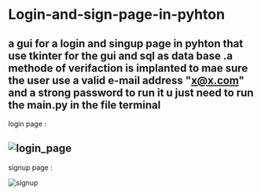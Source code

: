 # Login-and-sign-page-in-pyhton
 a gui for a login and singup page in pyhton that use tkinter for the gui and sql as data base .a methode of verifaction is implanted to mae sure the user use a valid e-mail address "x@x.com" and a strong password
 to run it u just need to run the main.py in the file terminal
---
login page :

![login_page](https://user-images.githubusercontent.com/61081690/213216393-c501d0f1-666d-4608-b4a5-8400043f03c2.png)
--
signup page :

![signup](https://user-images.githubusercontent.com/61081690/213216411-55388a2d-23cc-4ce9-996f-c79125e4e781.png)
